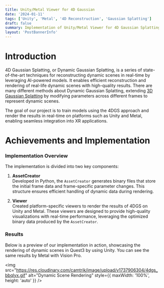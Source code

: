 ```yaml
---
title: Unity/Metal Viewer for 4D Gaussian
date: '2024-01-11'
tags: ['Unity', 'Metal', '4D Reconstruction', 'Gaussian Splatting']
draft: false
summary: Implementation of Unity/Metal Viewer for 4D Gaussian Splatting.
layout: 'PostBannerInfo'
---
```


# Introduction

4D Gaussian Splatting, or Dynamic Gaussian Splatting, is a series of state-of-the-art techniques for reconstructing dynamic scenes in real-time by leveraging AI-powered models.
It enables efficient reconstruction and rendering of real-life dynamic scenes with high-quality results.
There are many different methods about Dynamic Gaussian Splatting, extending [3D Gaussian Splatting](https://repo-sam.inria.fr/fungraph/3d-gaussian-splatting/) by modifying parameters across different frames to represent dynamic scenes.

The goal of our project is to train models using the 4DGS approach and render the results in real-time on platforms such as Unity and Metal, enabling seamless integration into XR applications.

# Achievements and Implementation

### Implementation Overview

The implementation is divided into two key components:

1. **AssetCreator**  
   Developed in Python, the `AssetCreator` generates binary files that store the initial frame data and frame-specific parameter changes. This structure ensures efficient handling of dynamic data during rendering.

2. **Viewer**  
   Created platform-specific viewers to render the results of 4DGS on Unity and Metal. These viewers are designed to provide high-quality visualizations with real-time performance, leveraging the optimized binary data produced by the `AssetCreator`.

### Results

Below is a preview of our implementation in action, showcasing the rendering of dynamic scenes in Quest3 by using Unity. You can see the same results by Metal with Vision Pro.

<img
src="https://res.cloudinary.com/camtrik/image/upload/v1737906304/4dgs_bbqlyx.gif"
alt="Dynamic Scene Rendering"
style={{ maxWidth: '100%', height: 'auto' }}
/>
